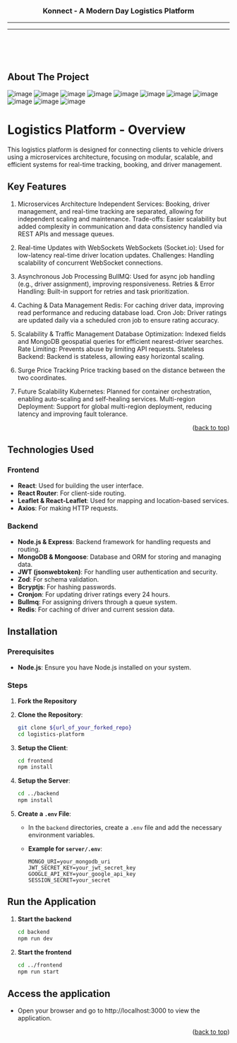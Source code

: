 <a name="readme-top"></a>


<!-- PROJECT LOGO -->
<br />
<div align="center">
<!--     <img src="https://media.discordapp.net/attachments/794519160746541108/1061560277168029756/valky.png" alt="Logo" width="80" height="80"> -->
  </a>

  <h3 align="center" >Konnect - A Modern Day Logistics Platform</h3>
<hr/>
<hr/>

</div>

<br>
<br>
<br>



<!-- ABOUT THE PROJECT -->
## About The Project 
![image](https://github.com/user-attachments/assets/0dbb4bbc-cd82-484f-a563-0a2f130ff784)
![image](https://github.com/user-attachments/assets/24605a7b-8349-42d9-94ed-264493e179b2)
![image](https://github.com/user-attachments/assets/d8f7f7a4-dd5b-4d8f-b11d-3831c0f50d11)
![image](https://github.com/user-attachments/assets/4af96e86-008d-46e2-9fee-e10d0fc7350c)
![image](https://github.com/user-attachments/assets/603f6b48-5c85-4299-96cb-14a9aed410c9)
![image](https://github.com/user-attachments/assets/d9cb8a06-d0a3-4aba-8443-0251d92ac5e7)
![image](https://github.com/user-attachments/assets/742d6aca-5ebd-40f2-9668-b7384573dccd)
![image](https://github.com/user-attachments/assets/563b00c9-e980-44d7-8a6f-fabc26df6ff8)
![image](https://github.com/user-attachments/assets/e8374bee-05b3-4982-b967-0c88606b13c0)
![image](https://github.com/user-attachments/assets/e4323708-149e-41c2-8188-0b7dae3f65c6)
![image](https://github.com/user-attachments/assets/e14d0283-6818-4985-af26-b47a72f0f9a9)

# Logistics Platform - Overview
This logistics platform is designed for connecting clients to vehicle drivers using a microservices architecture, focusing on modular, scalable, and efficient systems for real-time tracking, booking, and driver management.

## Key Features
1. Microservices Architecture
Independent Services: Booking, driver management, and real-time tracking are separated, allowing for independent scaling and maintenance.
Trade-offs: Easier scalability but added complexity in communication and data consistency handled via REST APIs and message queues.

3. Real-time Updates with WebSockets
WebSockets (Socket.io): Used for low-latency real-time driver location updates.
Challenges: Handling scalability of concurrent WebSocket connections.

5. Asynchronous Job Processing
BullMQ: Used for async job handling (e.g., driver assignment), improving responsiveness.
Retries & Error Handling: Built-in support for retries and task prioritization.

7. Caching & Data Management
Redis: For caching driver data, improving read performance and reducing database load.
Cron Job: Driver ratings are updated daily via a scheduled cron job to ensure rating accuracy.

9. Scalability & Traffic Management
Database Optimization: Indexed fields and MongoDB geospatial queries for efficient nearest-driver searches.
Rate Limiting: Prevents abuse by limiting API requests.
Stateless Backend: Backend is stateless, allowing easy horizontal scaling.

10. Surge Price Tracking
Price tracking based on the distance between the two coordinates.

12. Future Scalability
Kubernetes: Planned for container orchestration, enabling auto-scaling and self-healing services.
Multi-region Deployment: Support for global multi-region deployment, reducing latency and improving fault tolerance.




<p align="right">(<a href="#readme-top">back to top</a>)</p>


## Technologies Used

### Frontend

- **React**: Used for building the user interface.
- **React Router**: For client-side routing.
- **Leaflet & React-Leaflet**: Used for mapping and location-based services.
- **Axios**: For making HTTP requests.

### Backend

- **Node.js & Express**: Backend framework for handling requests and routing.
- **MongoDB & Mongoose**: Database and ORM for storing and managing data.
- **JWT (jsonwebtoken)**: For handling user authentication and security.
- **Zod**: For schema validation.
- **Bcryptjs**: For hashing passwords.
- **Cronjon**: For updating driver ratings every 24 hours.
- **Bullmq**: For assigning drivers through a queue system.
- **Redis**: For caching of driver and current session data.

## Installation

### Prerequisites

- **Node.js**: Ensure you have Node.js installed on your system.


### Steps

1. **Fork the Repository**

2. **Clone the Repository**:
   ```bash
   git clone ${url_of_your_forked_repo}
   cd logistics-platform
   ```

3. **Setup the Client**:

    ```bash
    cd frontend
    npm install
    ```
  
  
4. **Setup the Server**:
    ```bash
    cd ../backend
    npm install
    ```



5. **Create a `.env` File**:

   - In the `backend` directories, create a `.env` file and add the necessary environment variables.

   - **Example for `server/.env`**:
     ```plaintext
     MONGO_URI=your_mongodb_uri
     JWT_SECRET_KEY=your_jwt_secret_key
     GOOGLE_API_KEY=your_google_api_key
     SESSION_SECRET=your_secret
     ```

## Run the Application

1. **Start the backend**

    ```bash
    cd backend
    npm run dev
    ```
2. **Start the frontend**

    ```bash
    cd ../frontend
    npm run start
   ```

## Access the application

- Open your browser and go to http://localhost:3000 to view the application.


<p align="right">(<a href="#readme-top">back to top</a>)</p>
